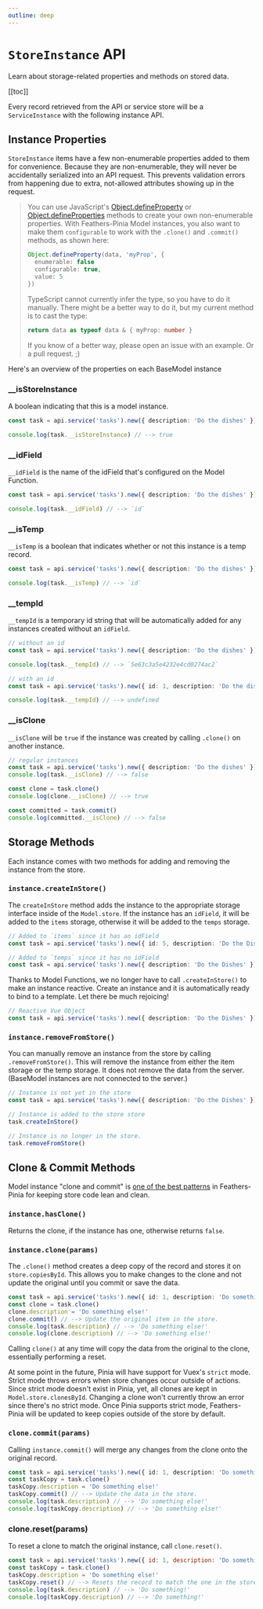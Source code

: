 ```yaml
---
outline: deep
---
```


<script setup>
import Badge from '../components/Badge.vue'
import BlockQuote from '../components/BlockQuote.vue'
</script>

# `StoreInstance` API

Learn about storage-related properties and methods on stored data.

[[toc]]

Every record retrieved from the API or service store will be a `ServiceInstance` with the following instance API.

## Instance Properties

`StoreInstance` items have a few non-enumerable properties added to them for convenience. Because they are non-enumerable,
they will never be accidentally serialized into an API request. This prevents validation errors from happening due to
extra, not-allowed attributes showing up in the request.

<BlockQuote label="Define your own properties" type="details">

You can use JavaScript's [Object.defineProperty](https://developer.mozilla.org/en-US/docs/Web/JavaScript/Reference/Global_Objects/Object/defineProperty)
or [Object.defineProperties](https://developer.mozilla.org/en-US/docs/Web/JavaScript/Reference/Global_Objects/Object/defineProperties)
methods to create your own non-enumerable properties. With Feathers-Pinia Model instances, you also want to make them
`configurable` to work with the `.clone()` and `.commit()` methods, as shown here:

```ts
Object.defineProperty(data, 'myProp', {
  enumerable: false
  configurable: true,
  value: 5
})
```

TypeScript cannot currently infer the type, so you have to do it manually. There might be a better way to do it, but my
current method is to cast the type:

```ts
return data as typeof data & { myProp: number }
```

If you know of a better way, please open an issue with an example. Or a pull request. ;)

</BlockQuote>

Here's an overview of the properties on each BaseModel instance

### __isStoreInstance

A boolean indicating that this is a model instance.

```ts
const task = api.service('tasks').new({ description: 'Do the dishes' })

console.log(task.__isStoreInstance) // --> true
```

### __idField

`__idField` is the name of the idField that's configured on the Model Function.

```ts
const task = api.service('tasks').new({ description: 'Do the dishes' })

console.log(task.__idField) // --> `id`
```

### __isTemp

`__isTemp` is a boolean that indicates whether or not this instance is a temp record.

```ts
const task = api.service('tasks').new({ description: 'Do the dishes' })

console.log(task.__isTemp) // --> `id`
```

### __tempId

`__tempId` is a temporary id string that will be automatically added for any instances created without an `idField`.

```ts
// without an id
const task = api.service('tasks').new({ description: 'Do the dishes' })

console.log(task.__tempId) // --> `5e63c3a5e4232e4cd0274ac2`
```

```ts
// with an id
const task = api.service('tasks').new({ id: 1, description: 'Do the dishes' })

console.log(task.__tempId) // --> undefined
```

### __isClone

`__isClone` will be `true` if the instance was created by calling `.clone()` on another instance.

```ts
// regular instances
const task = api.service('tasks').new({ description: 'Do the dishes' })
console.log(task.__isClone) // --> false

const clone = task.clone()
console.log(clone.__isClone) // --> true

const committed = task.commit()
console.log(committed.__isClone) // --> false
```

## Storage Methods

Each instance comes with two methods for adding and removing the instance from the store.

### `instance.createInStore()`

The `createInStore` method adds the instance to the appropriate storage interface inside of the `Model.store`. If the
instance has an `idField`, it will be added to the `items` storage, otherwise it will be added to the `temps` storage.

```ts
// Added to `items` since it has an idField
const task = api.service('tasks').new({ id: 5, description: 'Do the Dishes' })

// Added to `temps` since it has no idField
const task = api.service('tasks').new({ description: 'Do the Dishes' })
```

Thanks to Model Functions, we no longer have to call `.createInStore()` to make an instance reactive. Create an instance
and it is automatically ready to bind to a template. Let there be much rejoicing!

```ts
// Reactive Vue Object
const task = api.service('tasks').new({ description: 'Do the Dishes' })
```

### `instance.removeFromStore()`

You can manually remove an instance from the store by calling `.removeFromStore()`. This will remove the instance from
either the item storage or the temp storage. It does not remove the data from the server. (BaseModel instances are not
connected to the server.)

```ts
// Instance is not yet in the store
const task = api.service('tasks').new({ description: 'Do the Dishes' })

// Instance is added to the store store
task.createInStore()

// Instance is no longer in the store.
task.removeFromStore()
```

## Clone & Commit Methods

Model instance "clone and commit" is [one of the best patterns](/guide/common-patterns.html#clone-and-commit-pattern) in
Feathers-Pinia for keeping store code lean and clean.

### `instance.hasClone()`

Returns the clone, if the instance has one, otherwise returns `false`.

### `instance.clone(params)`

The `.clone()` method creates a deep copy of the record and stores it on `store.copiesById`. This allows you to make
changes to the clone and not update the original until you commit or save the data.

```ts
const task = api.service('tasks').new({ id: 1, description: 'Do something!' })
const clone = task.clone()
clone.description = 'Do something else!'
clone.commit() // --> Update the original item in the store.
console.log(task.description) // --> 'Do something else!'
console.log(clone.description) // --> 'Do something else!'
```

Calling `clone()` at any time will copy the data from the original to the clone, essentially performing a reset.

At some point in the future, Pinia will have support for Vuex's `strict` mode. Strict mode throws errors when store
changes occur outside of actions. Since strict mode doesn't exist in Pinia, yet, all clones are kept in
`Model.store.clonesById`. Changing a clone won't currently throw an error since there's no strict mode. Once Pinia
supports strict mode, Feathers-Pinia will be updated to keep copies outside of the store by default.

### `clone.commit(params)`

Calling `instance.commit()` will merge any changes from the clone onto the original record.

```ts
const task = api.service('tasks').new({ id: 1, description: 'Do something!' })
const taskCopy = task.clone()
taskCopy.description = 'Do something else!'
taskCopy.commit() // --> Update the data in the store.
console.log(task.description) // --> 'Do something else!'
console.log(taskCopy.description) // --> 'Do something else!'
```

### clone.reset(params)

To reset a clone to match the original instance, call `clone.reset()`.

```js
const task = api.service('tasks').new({ id: 1, description: 'Do something!' })
const taskCopy = task.clone()
taskCopy.description = 'Do something else!'
taskCopy.reset() // --> Resets the record to match the one in the store.
console.log(task.description) // --> 'Do something!'
console.log(taskCopy.description) // --> 'Do something!'
```
